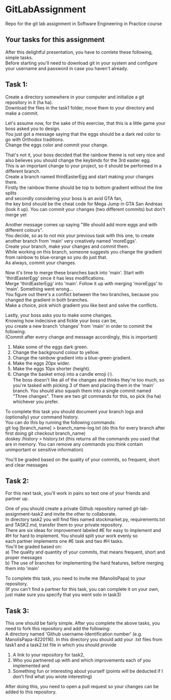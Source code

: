 # GitLabAssignment
Repo for the git lab assignment in Software Engineering in Practice course

## Your tasks for this assignment  
After this delightful presentation, you have to comlete these following, simple tasks.  
Before starting you'll need to download git in your system and configure your username and password in case you haven't already.  

## Task 1: 
Create a directory somewhere in your computer and initialize a git repository in it (ha ha).  
Download the files in the task1 folder, move them to your directory and make a commit.  

Let's assume now, for the sake of this exercise, that this is a little game your boss asked you to design.  
You just got a message saying that the eggs should be a dark red color to go with Orthodox traditions.  
Change the eggs color and commit your change.  

That's not it, your boss decided that the rainbow theme is not very nice and  
also believes you should change the keybinds for the 3rd easter egg.  
This is an important change to your project, so it should be performed in a different branch.  
Create a branch named thirdEasterEgg and start making your changes there.  
Firstly the rainbow theme should be top to bottom gradient without the line splits  
and secondly considering your boss is an avid GTA fan,  
the key bind should be the cheat code for Mega Jump in GTA San Andreas (look it up). 
You can commit your changes (two different commits) but don't merge yet

Another message comes up saying "We should add more eggs and with different colours".  
You decide, so as to not mix your previous task with this one, to create another branch from 'main' very creatively named 'moreEggs'.  
Create your branch, make your changes and commit them.  
While working on this branch, someone suggests you change the gradient from rainbow to blue-orange so you do just that.  
As always, commit your changes.

Now it's time to merge these branches back into 'main'. Start with 'thirdEasterEgg' since it has less modifications.  
Merge 'thirdEasterEgg' into 'main'. Follow it up with merging 'moreEggs' to 'main'. Something went wrong...  
You figure out there's a conflict between the two branches, because you changed the gradient in both branches.  
Make a choice, pick which gradient you like best and solve the conflicts. 

Lastly, your boss asks you to make some changes.  
Knowing how indecisive and fickle your boss can be,  
you create a new branch 'changes' from 'main' in order to commit the following:  
(Commit after every change and message accordingly, this is important)  
1. Make some of the eggs dark green.
2. Change the background colour to yellow.
3. Change the rainbow gradient into a blue-green gradient.
4. Make the eggs 20px wider.
5. Make the eggs 10px shorter (height).
6. Change the basket emoji into a candle emoji (&#x1f56f;).  
The boss doesn't like all of the changes and thinks they're too much, so you're tasked with picking 3 of them and placing them in the 'main' branch.
You should also squash them into a single commit named "Three changes". There are two git commands for this, so pick (ha ha) whichever you prefer.

To complete this task you should document your branch logs and (optionally) your command history.  
You can do this by running the following commands:  
    git log [branch_name] > branch_name-log.txt (do this for every branch after first doing git checkout branch_name)  
    doskey /history > history.txt (this returns all the commands you used that are in memory. You can remove any commands you think contain unimportant or sensitive information)  

You'll be graded based on the quality of your commits, so frequent, short and clear messages

## Task 2:
For this next task, you'll work in pairs so text one of your friends and partner up.  

One of you should create a private Github repository named git-lab-assignment-task2 and invite the other to collaborate.  
In directory task2 you will find files named stockmarket.py, requirements.txt and TASK2.md, transfer them to your private repository.  
There are six ideas for improvement labeled #E for easy to implement and #H for hard to implement. You should split your work evenly so  
each partner implements one #E task and two #H tasks.  
You'll be graded based on:  
a) The quality and quantity of your commits, that means frequent, short and proper messages  
b) The use of branches for implementing the hard features, before merging them into 'main'  

To complete this task, you need to invite me (ManolisPapa) to your repository.  
(If you can't find a partner for this task, you can complete it on your own, just make sure you specify that you went solo in task3)  

## Task 3:
This one should be fairly simple. After you complete the above tasks, you need to fork this repository and add the following:  
A directory named 'Github username-Identification number' (e.g. ManolisPapa-8220116).
In this directory you should add your .txt files from task1 and a task2.txt file in which you should provide  
1. A link to your repository for task2,  
2. Who you partnered up with and which improvements each of you implemented and  
3. Something fun or interesting about yourself (points will be deducted if I don't find what you wrote interesting)

After doing this, you need to open a pull request so your changes can be added to this repository.  


